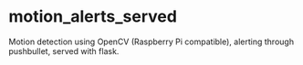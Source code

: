 # motion_alerts_served
Motion detection using OpenCV (Raspberry Pi compatible), alerting through pushbullet, served with flask.
